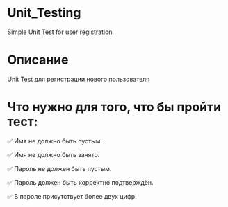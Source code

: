 # Unit_Testing
Simple Unit Test for user registration
# Описание
Unit Test для регистрации нового пользователя
# Что нужно для того, что бы пройти тест:
✅ Имя не должно быть пустым.

✅ Имя не должно быть занято.

✅ Пароль не должен быть пустым.

✅ Пароль должен быть корректно подтверждён.

✅ В пароле присутствует более двух цифр.


